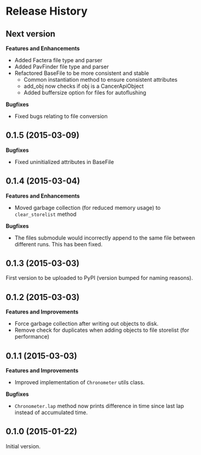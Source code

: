 Release History
===============


Next version
------------------

**Features and Enhancements**

- Added Factera file type and parser
- Added PavFinder file type and parser
- Refactored BaseFile to be more consistent and stable
	- Common instantiation method to ensure consistent attributes
	- add_obj now checks if obj is a CancerApiObject
	- Added buffersize option for files for autoflushing

**Bugfixes**

- Fixed bugs relating to file conversion


0.1.5 (2015-03-09)
------------------

**Bugfixes**

- Fixed uninitialized attributes in BaseFile


0.1.4 (2015-03-04)
------------------

**Features and Enhancements**

- Moved garbage collection (for reduced memory usage) to `clear_storelist` method

**Bugfixes**

- The files submodule would incorrectly append to the same file between different runs. This has been fixed.


0.1.3 (2015-03-03)
------------------

First version to be uploaded to PyPI (version bumped for naming reasons). 


0.1.2 (2015-03-03)
------------------

**Features and Improvements**

- Force garbage collection after writing out objects to disk.
- Remove check for duplicates when adding objects to file storelist (for performance)


0.1.1 (2015-03-03)
------------------

**Features and Improvements**

- Improved implementation of `Chronometer` utils class.

**Bugfixes**

- `Chronometer.lap` method now prints difference in time since last lap instead of accumulated time.


0.1.0 (2015-01-22)
------------------

Initial version. 
